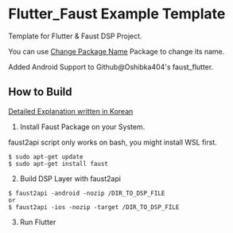 # Flutter_Faust Example Template

Template for Flutter & Faust DSP Project.

You can use [Change Package Name](https://pub.dev/packages/change_app_package_name) Package to change its name.

Added Android Support to Github@Oshibka404's faust_flutter.

## How to Build

[Detailed Explanation written in Korean](https://potatosalad775.tistory.com/7)

1. Install Faust Package on your System.

faust2api script only works on bash, you might install WSL first.

```
$ sudo apt-get update
$ sudo apt-get install faust
```

2. Build DSP Layer with faust2api

```
$ faust2api -android -nozip /DIR_TO_DSP_FILE
or
$ faust2api -ios -nozip -target /DIR_TO_DSP_FILE
```

3. Run Flutter